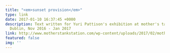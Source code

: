 ```yaml
---
title: "<em>sunset provision</em>"
type: link
date: 2017-01-10 16:37:45 +0000
description: Text written for Yuri Pattison's exhibition at mother's tankstation,
  Dublin, Nov 2016 - Jan 2017
link: http://www.motherstankstation.com/wp-content/uploads/2017/02/mothers-annual-2016_Yuri-Pattison_sunset-provision_Copyright-all-rights-reserved.pdf
featured: false
img: ''
---
```

